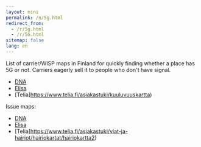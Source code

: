 ```yaml
---
layout: mini
permalink: /n/5g.html
redirect_from:
  - /r/5g.html
  - /r/5G.html
sitemap: false
lang: en
---
```


List of carrier/WISP maps in Finland for quickly finding whether a place
has 5G or not. Carriers eagerly sell it to people who don't have signal.

- [DNA](https://www.dna.fi/kuuluvuuskartta)
- [Elisa](https://elisa.fi/kuuluvuus/)
- [Telia]https://www.telia.fi/asiakastuki/kuuluvuuskartta)

Issue maps:

- [DNA](https://www.dna.fi/hairiotilanteet-hairiokartta)
- [Elisa](https://elisa.fi/kartat/#mobile)
- [Telia]https://www.telia.fi/asiakastuki/viat-ja-hairiot/hairiokartat/hairiokartta2)

